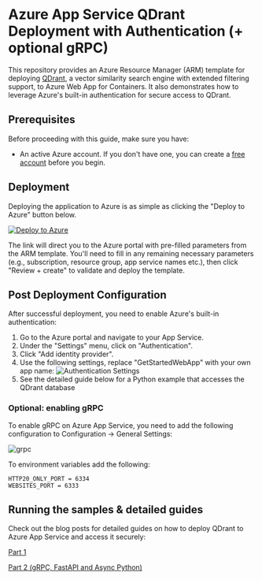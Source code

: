 # Azure App Service QDrant Deployment with Authentication (+ optional gRPC)

This repository provides an Azure Resource Manager (ARM) template for deploying [QDrant](https://github.com/qdrant/qdrant), a vector similarity search engine with extended filtering support, to Azure Web App for Containers. It also demonstrates how to leverage Azure's built-in authentication for secure access to QDrant.

## Prerequisites

Before proceeding with this guide, make sure you have:

- An active Azure account. If you don't have one, you can create a [free account](https://azure.microsoft.com/en-us/free/) before you begin.

## Deployment

Deploying the application to Azure is as simple as clicking the "Deploy to Azure" button below.

[![Deploy to Azure](https://aka.ms/deploytoazurebutton)](https://portal.azure.com/#create/Microsoft.Template/uri/https%3A%2F%2Fraw.githubusercontent.com%2FSoftlandia-Ltd%2Fqdrant-azure-app-service%2Fmain%2Ftemplate.json)

The link will direct you to the Azure portal with pre-filled parameters from the ARM template. You'll need to fill in any remaining necessary parameters (e.g., subscription, resource group, app service names etc.), then click "Review + create" to validate and deploy the template.

## Post Deployment Configuration

After successful deployment, you need to enable Azure's built-in authentication:

1. Go to the Azure portal and navigate to your App Service.
2. Under the "Settings" menu, click on "Authentication".
3. Click "Add identity provider".
4. Use the following settings, replace "GetStartedWebApp" with your own app name:
![Authentication Settings](https://learn.microsoft.com/en-us/azure/app-service/media/scenario-secure-app-authentication-app-service/configure-authentication.png)
5. See the detailed guide below for a Python example that accesses the QDrant database

### Optional: enabling gRPC

To enable gRPC on Azure App Service, you need to add the following configuration to Configuration -> General Settings:

![grpc](https://github.com/Softlandia-Ltd/qdrant-azure-app-service/assets/695340/ae7e8a84-641d-4453-a0f5-3211b9de64c7)

To environment variables add the following:

```
HTTP20_ONLY_PORT = 6334
WEBSITES_PORT = 6333
```

## Running the samples & detailed guides

Check out the blog posts for detailed guides on how to deploy QDrant to Azure App Service and access it securely: 

[Part 1](https://softlandia.fi/en/blog/unlocking-qdrant-python-on-azure-a-guide-to-deployment-and-authentication)

[Part 2 (gRPC, FastAPI and Async Python)]()

